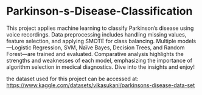 # Parkinson-s-Disease-Classification

This project applies machine learning to classify Parkinson’s disease using voice recordings. Data preprocessing includes handling missing values, feature selection, and applying SMOTE for class balancing. Multiple models—Logistic Regression, SVM, Naïve Bayes, Decision Trees, and Random Forest—are trained and evaluated. Comparative analysis highlights the strengths and weaknesses of each model, emphasizing the importance of algorithm selection in medical diagnostics. Dive into the insights and enjoy!

the dataset used for this project can be accessed at: https://www.kaggle.com/datasets/vikasukani/parkinsons-disease-data-set